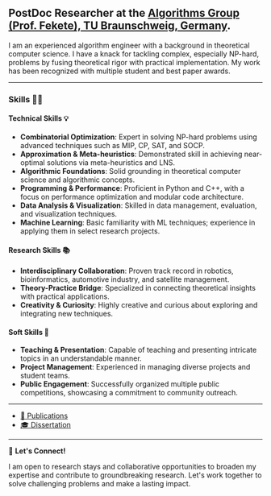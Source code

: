 **PostDoc Researcher at the [Algorithms Group (Prof. Fekete), TU Braunschweig, Germany](https://www.ibr.cs.tu-bs.de/alg/).**
---

I am an experienced algorithm engineer with a background in theoretical computer science.
I have a knack for tackling complex, especially NP-hard, problems by fusing theoretical rigor with practical implementation.
My work has been recognized with multiple student and best paper awards.

---

### Skills 👩‍💻

#### Technical Skills 💡
- **Combinatorial Optimization**: Expert in solving NP-hard problems using advanced techniques such as MIP, CP, SAT, and SOCP.
- **Approximation & Meta-heuristics**: Demonstrated skill in achieving near-optimal solutions via meta-heuristics and LNS.
- **Algorithmic Foundations**: Solid grounding in theoretical computer science and algorithmic concepts.
- **Programming & Performance**: Proficient in Python and C++, with a focus on performance optimization and modular code architecture.
- **Data Analysis & Visualization**: Skilled in data management, evaluation, and visualization techniques.
- **Machine Learning**: Basic familiarity with ML techniques; experience in applying them in select research projects.

#### Research Skills 📚
- **Interdisciplinary Collaboration**: Proven track record in robotics, bioinformatics, automotive industry, and satellite management.
- **Theory-Practice Bridge**: Specialized in connecting theoretical insights with practical applications.
- **Creativity & Curiosity**: Highly creative and curious about exploring and integrating new techniques.

#### Soft Skills 🤝
- **Teaching & Presentation**: Capable of teaching and presenting intricate topics in an understandable manner.
- **Project Management**: Experienced in managing diverse projects and student teams.
- **Public Engagement**: Successfully organized multiple public competitions, showcasing a commitment to community outreach.

---

- [📖 Publications](https://scholar.google.de/citations?user=rZ4784MAAAAJ&hl=en)
- [🎓 Dissertation](https://krupke.cc/assets/pdf/dissertation_veroeffentlichung.pdf)

---

🤝 **Let's Connect!**

I am open to research stays and collaborative opportunities to broaden my expertise and contribute to groundbreaking research. Let's work together to solve challenging problems and make a lasting impact.
